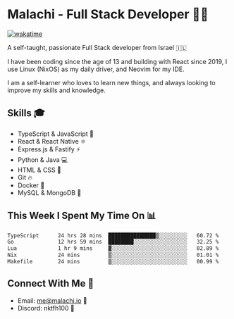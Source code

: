 # Malachi - Full Stack Developer 🚀🔥
[![wakatime](https://wakatime.com/badge/user/112ec769-e669-4b78-a46f-cf4343930741.svg)](https://wakatime.com/@112ec769-e669-4b78-a46f-cf4343930741)

A self-taught, passionate Full Stack developer from Israel 🇮🇱

I have been coding since the age of 13 and building with React since 2019, I use Linux (NixOS) as my daily driver, and Neovim for my IDE.

I am a self-learner who loves to learn new things, and always looking to improve my skills and knowledge.

## Skills 🎓
- TypeScript & JavaScript 💎
- React & React Native ⚛️
- Express.js & Fastify ⚡️
- Python & Java 💻
- HTML & CSS 🎨
- Git 🔥
- Docker 🐳
- MySQL & MongoDB 💾

## This Week I Spent My Time On 📊
<!--START_SECTION:waka-->

```txt
TypeScript      24 hrs 28 mins  ███████████████▒░░░░░░░░░   60.72 %
Go              12 hrs 59 mins  ████████░░░░░░░░░░░░░░░░░   32.25 %
Lua             1 hr 9 mins     ▓░░░░░░░░░░░░░░░░░░░░░░░░   02.89 %
Nix             24 mins         ▒░░░░░░░░░░░░░░░░░░░░░░░░   01.01 %
Makefile        24 mins         ▒░░░░░░░░░░░░░░░░░░░░░░░░   00.99 %
```

<!--END_SECTION:waka-->


## Connect With Me 📱
- Email: me@malachi.io 📧
- Discord: nktfh100 👾

